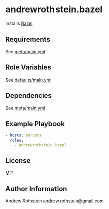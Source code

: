 andrewrothstein.bazel
=========

Installs [Bazel](https://bazel.build/)

Requirements
------------

See [meta/main.yml](meta/main.yml)

Role Variables
--------------

See [defaults/main.yml](defaults/main.yml)

Dependencies
------------

See [meta/main.yml](meta/main.yml)

Example Playbook
----------------

```yml
- hosts: servers
  roles:
    - andrewrothstein.bazel
```

License
-------

MIT

Author Information
------------------

Andrew Rothstein andrew.rothstein@gmail.com
